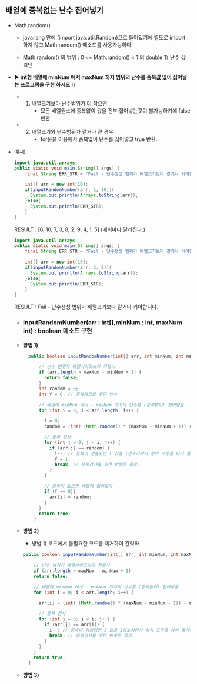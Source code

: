 
## 배열에 중복없는 난수 집어넣기

+ Math.random()
  + java.lang 안에 (import java.util.Random)으로 들어있기에 별도로 import 하지 않고  Math.random() 메소드를 사용가능하다.

  + Math.random() 의 범위 : 0 <= Math.random() < 1 의 double 형 난수 값 리턴

 + ▶ **int형 배열에 minNum 에서 maxNum 까지 범위의 난수를 중복값 없이 집어넣는 프로그램을 구현 하시오 !)**

    + 1) 배열크기보다 난수범위가 더 작으면
          + 모든 배열원소에 중복없이 값을 전부 집어넣는것이 불가능하기에 false 반환

    + 2) 배열크기와 난수범위가 같거나 큰 경우
          + for문을 이용해서 중복없이 난수를 집어넣고 true 반환.


 + 예시)

      ```java
      import java.util.arrays;
      public static void main(String[] args) {
          final String ERR_STR = "Fail - 난수생성 범위가 배열크기보다 같거나 커야합니다."

          int[] arr = new int[10];
          if(inputRandomNumber(arr, 1, 10)){
            System.out.println(Arrays.toString(arr));
          }else{
            System.out.println(ERR_STR);
          }
      }
      ```

      RESULT : [6, 10, 7, 3, 8, 2, 9, 4, 1, 5]
      (매회마다 달라진다.)

      ```java
      import java.util.arrays;
      public static void main(String[] args) {
          final String ERR_STR = "Fail - 난수생성 범위가 배열크기보다 같거나 커야합니다."

          int[] arr = new int[10];
          if(inputRandomNumber(arr, 2, 8)){
            System.out.println(Arrays.toString(arr));
          }else{
            System.out.println(ERR_STR);
          }
      }
      ```
      RESULT : Fail - 난수생성 범위가 배열크기보다 같거나 커야합니다.

    + ### **inputRandomNumber(arr : int[],minNum : int, maxNum int) : boolean** 메소드 구현

    + **방법 1)**

      ```java
        public boolean inputRandomNumber(int[] arr, int minNum, int maxNum) {

            // 난수 범위가 배열사이즈보다 작을시
            if (arr.length > maxNum - minNum + 1) {
              return false;
            }
            int random = 0;
            int f = 0; // 중복체크를 위한 변수

            // 배열에 minNum 에서 ~ maxNum 까지의 난수를 (중복없이) 집어넣음
            for (int i = 0; i < arr.length; i++) {

              f = 0;
              random = (int) (Math.random() * (maxNum - minNum + 1)) + minNum;

              // 중복 검사
              for (int j = 0; j < i; j++) {
                if (arr[j] == random) {
                  i--; // 중복이 검출되면 i 값을 1감소시켜서 상위 포문을 다시 돌게하고
                  f = 1;
                  break; // 중복검사를 위한 반복문 종료.
                }
              }

              // 중복이 없으면 배열에 집어넣기
              if (f == 0){
                arr[i] = random;
              } 
            }
            return true;
          }

      ```
    + **방법 2)** 
      + 방법 1) 코드에서 불필요한 코드를 제거하여 간략화

      ```java
      public boolean inputRandomNumber(int[] arr, int minNum, int maxNum) {

          // 난수 범위가 배열사이즈보다 작을시
          if (arr.length > maxNum - minNum + 1) 
          return false;

          // 배열에 minNum 에서 ~ maxNum 까지의 난수를 (중복없이) 집어넣음
          for (int i = 0; i < arr.length; i++) {

            arr[i] = (int) (Math.random() * (maxNum - minNum + 1)) + minNum;

            // 중복 검사
            for (int j = 0; j < i; j++) {
              if (arr[j] == arr[i]) {
                i--; // 중복이 검출되면 i 값을 1감소시켜서 상위 포문을 다시 돌게하고
                break; // 중복검사를 위한 반복문 종료.
              }
            }
          }
          return true;
        }
      ```
    + **방법 3)**
  
   
